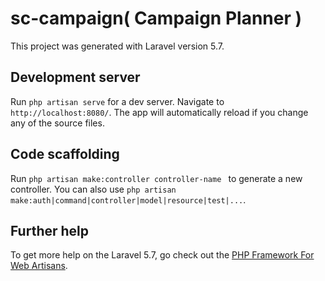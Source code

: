 # sc-campaign( Campaign Planner )

This project was generated with Laravel version 5.7.

## Development server

Run `php artisan serve` for a dev server. Navigate to `http://localhost:8080/`. The app will automatically reload if you change any of the source files.

## Code scaffolding

Run `php artisan make:controller controller-name ` to generate a new controller. You can also use `php artisan make:auth|command|controller|model|resource|test|...`.

## Further help

To get more help on the Laravel 5.7, go check out the [PHP Framework For Web Artisans](https://laravel.com/docs/5.7).
